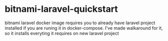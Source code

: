 # bitnami-laravel-quickstart
bitnami laravel docker image requires you to already have laravel project installed if you are runing it in docker-compose. I've made walkaround for it, so it installs everyting it requires on new laravel project
